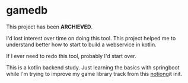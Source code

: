 # gamedb
This project has been **ARCHIEVED**. 

I'd lost interest over time on doing this tool. This project helped me to understand better how to start to build a webservice in kotlin.

If I ever need to redo this tool, probably I'd start over.

This is a kotlin backend study. Just learning the basics with springboot while I'm trying to improve my game library track from this [notion](https://fourtwenty.notion.site/_games-e5f4eed9e07542b89410111718163609)git init.
